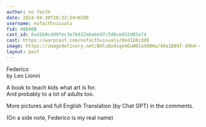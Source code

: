 ```yaml
---
author: no faith
date: 2024-04-30T20:33:24+0200
username: nofaithvisuals
fid: 406908
cast_id: 0xd1b0cdd9fec3e7b832ebebe97c5d6ce932d05e74
cast: https://warpcast.com/nofaithvisuals/0xd1b0cdd9
image: https://imagedelivery.net/BXluQx4ige9GuW0Ia56BHw/48a1889f-d9b4-4a60-c4e5-f6f2c9ea6d00/original
layout: post
---
```

Federico   
by Leo Lionni   
  
A book to teach kids what art is for.  
And probably to a lot of adults too.  
  
More pictures and full English Translation (by Chat GPT) in the comments.  
  
(On a side note, Federico is my real name)  

<img src='https://imagedelivery.net/BXluQx4ige9GuW0Ia56BHw/48a1889f-d9b4-4a60-c4e5-f6f2c9ea6d00/original' alt='' referrerpolicy='no-referrer'/>